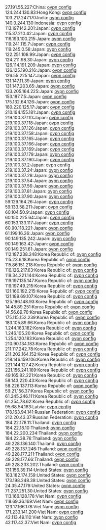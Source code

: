 27.191.55.227:China: [ovpn config](vpn/27_191_55_227.ovpn)  
124.244.130.83:Hong Kong: [ovpn config](vpn/124_244_130_83.ovpn)  
103.217.247.170:India: [ovpn config](vpn/103_217_247_170.ovpn)  
140.0.244.130:Indonesia: [ovpn config](vpn/140_0_244_130.ovpn)  
113.197.142.201:Japan: [ovpn config](vpn/113_197_142_201.ovpn)  
115.37.210.42:Japan: [ovpn config](vpn/115_37_210_42.ovpn)  
116.193.100.215:Japan: [ovpn config](vpn/116_193_100_215.ovpn)  
119.241.115.7:Japan: [ovpn config](vpn/119_241_115_7.ovpn)  
119.245.0.58:Japan: [ovpn config](vpn/119_245_0_58.ovpn)  
122.251.108.99:Japan: [ovpn config](vpn/122_251_108_99.ovpn)  
124.211.98.30:Japan: [ovpn config](vpn/124_211_98_30.ovpn)  
126.114.191.209:Japan: [ovpn config](vpn/126_114_191_209.ovpn)  
126.125.190.216:Japan: [ovpn config](vpn/126_125_190_216.ovpn)  
126.55.225.147:Japan: [ovpn config](vpn/126_55_225_147.ovpn)  
131.147.11.39:Japan: [ovpn config](vpn/131_147_11_39.ovpn)  
131.147.203.65:Japan: [ovpn config](vpn/131_147_203_65.ovpn)  
133.205.164.225:Japan: [ovpn config](vpn/133_205_164_225.ovpn)  
153.187.7.5:Japan: [ovpn config](vpn/153_187_7_5.ovpn)  
175.132.64.126:Japan: [ovpn config](vpn/175_132_64_126.ovpn)  
180.220.125.17:Japan: [ovpn config](vpn/180_220_125_17.ovpn)  
210.194.155.181:Japan: [ovpn config](vpn/210_194_155_181.ovpn)  
219.100.37.110:Japan: [ovpn config](vpn/219_100_37_110.ovpn)  
219.100.37.118:Japan: [ovpn config](vpn/219_100_37_118.ovpn)  
219.100.37.126:Japan: [ovpn config](vpn/219_100_37_126.ovpn)  
219.100.37.158:Japan: [ovpn config](vpn/219_100_37_158.ovpn)  
219.100.37.165:Japan: [ovpn config](vpn/219_100_37_165.ovpn)  
219.100.37.166:Japan: [ovpn config](vpn/219_100_37_166.ovpn)  
219.100.37.169:Japan: [ovpn config](vpn/219_100_37_169.ovpn)  
219.100.37.179:Japan: [ovpn config](vpn/219_100_37_179.ovpn)  
219.100.37.190:Japan: [ovpn config](vpn/219_100_37_190.ovpn)  
219.100.37.2:Japan: [ovpn config](vpn/219_100_37_2.ovpn)  
219.100.37.24:Japan: [ovpn config](vpn/219_100_37_24.ovpn)  
219.100.37.29:Japan: [ovpn config](vpn/219_100_37_29.ovpn)  
219.100.37.54:Japan: [ovpn config](vpn/219_100_37_54.ovpn)  
219.100.37.56:Japan: [ovpn config](vpn/219_100_37_56.ovpn)  
219.100.37.81:Japan: [ovpn config](vpn/219_100_37_81.ovpn)  
219.100.37.90:Japan: [ovpn config](vpn/219_100_37_90.ovpn)  
59.129.164.26:Japan: [ovpn config](vpn/59_129_164_26.ovpn)  
59.133.58.211:Japan: [ovpn config](vpn/59_133_58_211.ovpn)  
60.104.50.9:Japan: [ovpn config](vpn/60_104_50_9.ovpn)  
60.150.225.64:Japan: [ovpn config](vpn/60_150_225_64.ovpn)  
60.153.133.117:Japan: [ovpn config](vpn/60_153_133_117.ovpn)  
60.90.118.221:Japan: [ovpn config](vpn/60_90_118_221.ovpn)  
61.199.16.26:Japan: [ovpn config](vpn/61_199_16_26.ovpn)  
90.149.135.242:Japan: [ovpn config](vpn/90_149_135_242.ovpn)  
90.149.163.42:Japan: [ovpn config](vpn/90_149_163_42.ovpn)  
90.149.251.61:Japan: [ovpn config](vpn/90_149_251_61.ovpn)  
112.187.238.248:Korea Republic of: [ovpn config](vpn/112_187_238_248.ovpn)  
115.23.6.18:Korea Republic of: [ovpn config](vpn/115_23_6_18.ovpn)  
115.86.151.218:Korea Republic of: [ovpn config](vpn/115_86_151_218.ovpn)  
116.126.217.63:Korea Republic of: [ovpn config](vpn/116_126_217_63.ovpn)  
118.34.221.144:Korea Republic of: [ovpn config](vpn/118_34_221_144.ovpn)  
119.197.135.147:Korea Republic of: [ovpn config](vpn/119_197_135_147.ovpn)  
119.197.49.215:Korea Republic of: [ovpn config](vpn/119_197_49_215.ovpn)  
121.160.192.215:Korea Republic of: [ovpn config](vpn/121_160_192_215.ovpn)  
121.189.69.107:Korea Republic of: [ovpn config](vpn/121_189_69_107.ovpn)  
125.186.148.93:Korea Republic of: [ovpn config](vpn/125_186_148_93.ovpn)  
14.45.89.251:Korea Republic of: [ovpn config](vpn/14_45_89_251.ovpn)  
14.56.69.70:Korea Republic of: [ovpn config](vpn/14_56_69_70.ovpn)  
175.115.152.239:Korea Republic of: [ovpn config](vpn/175_115_152_239.ovpn)  
183.105.89.66:Korea Republic of: [ovpn config](vpn/183_105_89_66.ovpn)  
1.244.163.182:Korea Republic of: [ovpn config](vpn/1_244_163_182.ovpn)  
1.246.105.20:Korea Republic of: [ovpn config](vpn/1_246_105_20.ovpn)  
1.254.120.183:Korea Republic of: [ovpn config](vpn/1_254_120_183.ovpn)  
210.90.134.183:Korea Republic of: [ovpn config](vpn/210_90_134_183.ovpn)  
211.117.242.78:Korea Republic of: [ovpn config](vpn/211_117_242_78.ovpn)  
211.202.164.152:Korea Republic of: [ovpn config](vpn/211_202_164_152.ovpn)  
218.146.159.106:Korea Republic of: [ovpn config](vpn/218_146_159_106.ovpn)  
221.144.127.42:Korea Republic of: [ovpn config](vpn/221_144_127_42.ovpn)  
221.156.241.189:Korea Republic of: [ovpn config](vpn/221_156_241_189.ovpn)  
49.165.82.221:Korea Republic of: [ovpn config](vpn/49_165_82_221.ovpn)  
58.143.220.43:Korea Republic of: [ovpn config](vpn/58_143_220_43.ovpn)  
58.226.137.113:Korea Republic of: [ovpn config](vpn/58_226_137_113.ovpn)  
59.21.156.37:Korea Republic of: [ovpn config](vpn/59_21_156_37.ovpn)  
61.245.246.111:Korea Republic of: [ovpn config](vpn/61_245_246_111.ovpn)  
61.254.78.62:Korea Republic of: [ovpn config](vpn/61_254_78_62.ovpn)  
95.68.54.183:Latvia: [ovpn config](vpn/95_68_54_183.ovpn)  
178.163.94.141:Russian Federation: [ovpn config](vpn/178_163_94_141.ovpn)  
212.20.43.37:Russian Federation: [ovpn config](vpn/212_20_43_37.ovpn)  
184.22.178.11:Thailand: [ovpn config](vpn/184_22_178_11.ovpn)  
184.22.18.10:Thailand: [ovpn config](vpn/184_22_18_10.ovpn)  
184.22.200.234:Thailand: [ovpn config](vpn/184_22_200_234.ovpn)  
184.22.38.76:Thailand: [ovpn config](vpn/184_22_38_76.ovpn)  
49.228.136.140:Thailand: [ovpn config](vpn/49_228_136_140.ovpn)  
49.228.137.246:Thailand: [ovpn config](vpn/49_228_137_246.ovpn)  
49.228.177.211:Thailand: [ovpn config](vpn/49_228_177_211.ovpn)  
49.228.177.66:Thailand: [ovpn config](vpn/49_228_177_66.ovpn)  
49.228.233.202:Thailand: [ovpn config](vpn/49_228_233_202.ovpn)  
131.156.39.114:United States: [ovpn config](vpn/131_156_39_114.ovpn)  
163.182.174.159:United States: [ovpn config](vpn/163_182_174_159.ovpn)  
173.198.248.39:United States: [ovpn config](vpn/173_198_248_39.ovpn)  
24.35.47.179:United States: [ovpn config](vpn/24_35_47_179.ovpn)  
71.237.251.30:United States: [ovpn config](vpn/71_237_251_30.ovpn)  
113.166.128.178:Viet Nam: [ovpn config](vpn/113_166_128_178.ovpn)  
118.69.36.169:Viet Nam: [ovpn config](vpn/118_69_36_169.ovpn)  
123.17.166.178:Viet Nam: [ovpn config](vpn/123_17_166_178.ovpn)  
171.233.141.200:Viet Nam: [ovpn config](vpn/171_233_141_200.ovpn)  
42.113.49.110:Viet Nam: [ovpn config](vpn/42_113_49_110.ovpn)  
42.117.42.37:Viet Nam: [ovpn config](vpn/42_117_42_37.ovpn)  
